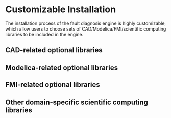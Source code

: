 # Customizable Installation

The installation process of the fault diagnosis engine is highly customizable, which allow users to choose sets of CAD/Modelica/FMI/scientific computing libraries 
to be included in the engine. 

## CAD-related optional libraries

## Modelica-related optional libraries

## FMI-related optional libraries

## Other domain-specific scientific computing libraries


